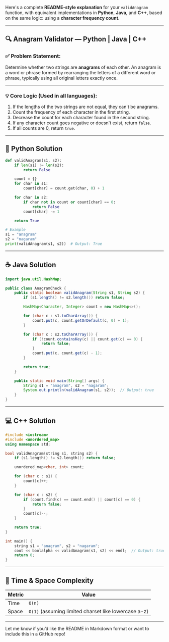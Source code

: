 Here's a complete **README-style explanation** for your `validAnagram` function, with equivalent implementations in **Python**, **Java**, and **C++**, based on the same logic: using a **character frequency count**.

---

## 🔍 Anagram Validator — Python | Java | C++

### ✅ Problem Statement:

Determine whether two strings are **anagrams** of each other. An anagram is a word or phrase formed by rearranging the letters of a different word or phrase, typically using all original letters exactly once.

---

### 💡 Core Logic (Used in all languages):

1. If the lengths of the two strings are not equal, they can't be anagrams.
2. Count the frequency of each character in the first string.
3. Decrease the count for each character found in the second string.
4. If any character count goes negative or doesn't exist, return `false`.
5. If all counts are 0, return `true`.

---

## 🐍 Python Solution

```python
def validAnagram(s1, s2):
    if len(s1) != len(s2):
        return False

    count = {}
    for char in s1:
        count[char] = count.get(char, 0) + 1

    for char in s2:
        if char not in count or count[char] == 0:
            return False
        count[char] -= 1

    return True

# Example
s1 = "anagram"
s2 = "nagaram"
print(validAnagram(s1, s2))  # Output: True
```

---

## ☕ Java Solution

```java
import java.util.HashMap;

public class AnagramCheck {
    public static boolean validAnagram(String s1, String s2) {
        if (s1.length() != s2.length()) return false;

        HashMap<Character, Integer> count = new HashMap<>();

        for (char c : s1.toCharArray()) {
            count.put(c, count.getOrDefault(c, 0) + 1);
        }

        for (char c : s2.toCharArray()) {
            if (!count.containsKey(c) || count.get(c) == 0) {
                return false;
            }
            count.put(c, count.get(c) - 1);
        }

        return true;
    }

    public static void main(String[] args) {
        String s1 = "anagram", s2 = "nagaram";
        System.out.println(validAnagram(s1, s2));  // Output: true
    }
}
```

---

## 💻 C++ Solution

```cpp
#include <iostream>
#include <unordered_map>
using namespace std;

bool validAnagram(string s1, string s2) {
    if (s1.length() != s2.length()) return false;

    unordered_map<char, int> count;

    for (char c : s1) {
        count[c]++;
    }

    for (char c : s2) {
        if (count.find(c) == count.end() || count[c] == 0) {
            return false;
        }
        count[c]--;
    }

    return true;
}

int main() {
    string s1 = "anagram", s2 = "nagaram";
    cout << boolalpha << validAnagram(s1, s2) << endl;  // Output: true
    return 0;
}
```

---

## 📌 Time & Space Complexity

| Metric | Value                                                |
| ------ | ---------------------------------------------------- |
| Time   | `O(n)`                                               |
| Space  | `O(1)` (assuming limited charset like lowercase a-z) |

---

Let me know if you’d like the README in Markdown format or want to include this in a GitHub repo!
